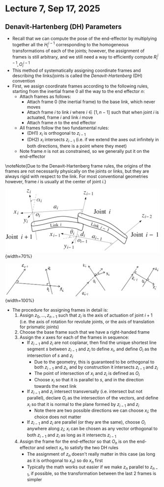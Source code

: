 # Lecture 7, Sep 17, 2025

## Denavit-Hartenberg (DH) Parameters

* Recall that we can compute the pose of the end-effector by multiplying together all the $H_i^{i - 1}$ corresponding to the homogeneous transformations of each of the joints; however, the assignment of frames is still arbitrary, and we still need a way to efficiently compute $R_i^{i - 1}, O_i^{i - 1}$
* This method of systematically assigning coordinate frames and describing the links/joints is called the *Denavit-Hartenberg* (DH) convention
* First, we assign coordinate frames according to the following rules, starting from the inertial frame 0 all the way to the end effector $n$:
	* Attach frames as follows:
		* Attach frame 0 (the inertial frame) to the base link, which never moves
		* Attach frame $i$ to link $i$ where $i \in [1, n - 1]$ such that when joint $i$ is actuated, frame $i$ and link $i$ move
		* Attach frame $n$ to the end effector
	* All frames follow the two fundamental rules:
		* (DH1) $x_i$ is orthogonal to $z_{i - 1}$
		* (DH2) $x_i$ intersects $z_{i - 1}$ (i.e. if we extend the axes out infinitely in both directions, there is a point where they meet)
	* Note frame $n$ is not as constrained, so we generally put it on the end-effector

\noteNote{Due to the Denavit-Hartenberg frame rules, the origins of the frames are not necessarily physically on the joints or links, but they are always rigid with respect to the link. For most conventional geometries however, frame $i$ is usually at the center of joint $i$.}

![Assignment of DH parameters in the case where $z_i$ and $z_{i - 1}$ are not coplanar.](./imgs/lec7_1.png){width=70%}

![Illustration of the 3 cases of assigning the $x$ axes.](./imgs/lec7_2.png){width=100%}

* The procedure for assigning frames in detail is:
	1. Assign $z_0, \dots, z_{n - 1}$ such that $z_i$ is the axis of actuation of joint $i + 1$ (i.e. the axis of rotation for revolute joints, or the axis of translation for prismatic joints)
	2. Choose the base frame such that we have a right-handed frame
	3. Assign the $x$ axes for each of the frames in sequence:
		* If $z_{i - 1}$ and $z_i$ are not coplanar, then find the unique shortest line segment $s$ between $z_{i - 1}$ and $z_i$ to define $x_i$, and define $O_i$ as the intersection of $s$ and $z_i$
			* Due to the geometry, this is guaranteed to be orthogonal to both $z_{i - 1}$ and $z_i$, and by construction it intersects $z_{i - 1}$ and $z_i$
			* The point of intersection of $x_i$ and $z_i$ is defined as $O_i$
			* Choose $x_i$ so that it is parallel to $s$, and in the direction towards the next link
		* If $z_{i - 1}$ and $z_i$ intersect transversally (i.e. intersect but not parallel), declare $O_i$ as the intersection of the vectors, and define $x_i$ so that it is normal to the plane formed by $z_{i - 1}$ and $z_i$
			* Note there are two possible directions we can choose $x_i$; the choice does not matter
		* If $z_{i - 1}$ and $z_i$ are parallel (or they are the same), choose $O_i$ anywhere along $z_i$; $x_i$ can be chosen as any vector orthogonal to both $z_{i - 1}$ and $z_i$ as long as it intersects $z_{i - 1}$
	4. Assign the frame for the end-effector so that $O_n$ is on the end-effector and select $x_n$ to satisfy the two DH rules
		* The assignment of $z_n$ doesn't really matter in this case (as long as it is orthogonal to $x_n$) so do $x_n$ first
		* Typically the math works out easier if we make $z_n$ parallel to $z_{n - 1}$, if possible, so the transformation between the last 2 frames is simpler

